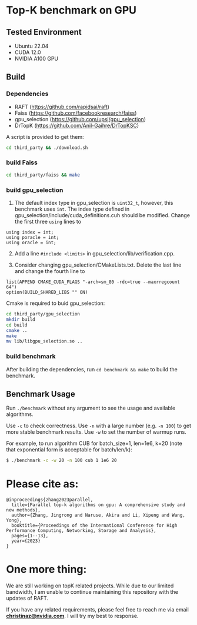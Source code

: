 # Top-K benchmark on GPU

## Tested Environment
* Ubuntu 22.04
* CUDA 12.0
* NVIDIA A100 GPU


## Build

### Dependencies
* RAFT (https://github.com/rapidsai/raft)
* Faiss (https://github.com/facebookresearch/faiss)
* gpu_selection (https://github.com/upsj/gpu_selection)
* DrTopK (https://github.com/Anil-Gaihre/DrTopKSC)

A script is provided to get them:
```bash
cd third_party && ./download.sh
```

### build Faiss
```bash
cd third_party/faiss && make
```

### build gpu_selection
1) The default index type in gpu_selection is `uint32_t`, however, this benchmark uses `int`. The index type defined in gpu_selection/include/cuda_definitions.cuh should be modified. Change the first three `using` lines to
```
using index = int;
using poracle = int;
using oracle = int;
```
2) Add a line `#include <limits>` in gpu_selection/lib/verification.cpp.

3) Consider changing gpu_selection/CMakeLists.txt. Delete the last line and change the fourth line to
```
list(APPEND CMAKE_CUDA_FLAGS "-arch=sm_80 -rdc=true --maxrregcount 64")
option(BUILD_SHARED_LIBS "" ON)
```

Cmake is required to buid gpu_selection:
```bash
cd third_party/gpu_selection
mkdir build
cd build
cmake ..
make
mv lib/libgpu_selection.so ..
```

### build benchmark

After building the dependencies, run `cd benchmark && make` to build the benchmark.


## Benchmark Usage
Run `./benchmark` without any argument to see the usage and available algorithms.

Use `-c` to check correctness. Use `-n` with a large number (e.g. `-n 100`) to get more stable benchmark results. Use `-w` to set the number of warmup runs.


For example, to run algorithm CUB for batch_size=1, len=1e6, k=20 (note that exponential form is acceptable for batch/len/k):
```bash
$ ./benchmark -c -w 20 -n 100 cub 1 1e6 20
```

# Please cite as:

```
@inproceedings{zhang2023parallel,
  title={Parallel top-k algorithms on gpu: A comprehensive study and new methods},
  author={Zhang, Jingrong and Naruse, Akira and Li, Xipeng and Wang, Yong},
  booktitle={Proceedings of the International Conference for High Performance Computing, Networking, Storage and Analysis},
  pages={1--13},
  year={2023}
}
```

# One more thing:
We are still working on topK related projects. While due to our limited bandwidth, I am unable to continue maintaining this repository with the updates of RAFT.   

If you have any related requirements, please feel free to reach me via email **christinaz@nvidia.com**. I will try my best to response.
